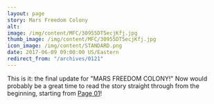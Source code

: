 ```yaml
---
layout: page
story: Mars Freedom Colony
alt:
image: /img/content/MFC/30955DT5ecjKfj.jpg
thumb_image: /img/content/MFC/30955DT5ecjKfj.jpg
icon_image: /img/content/STANDARD.png
date: 2017-06-09 09:00:00 US/Eastern
redirect_from: "/archives/0121"
---
```

This is it: the final update for "MARS FREEDOM COLONY!" Now would probably be a great time to read the story straight through from the beginning, starting from [Page 01](http://raciantau.com/comics/mars+colony_01/)!
